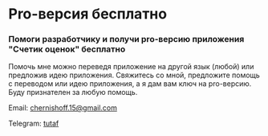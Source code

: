 # Pro-версия бесплатно
### Помоги разработчику и получи pro-версию приложения "Счетик оценок" бесплатно ###
Помочь мне можно переведя приложение на другой язык (любой) или предложив идею приложения. Свяжитесь со мной, предложите помощь с переводом или идею приложения, а я дам вам ключ на pro-версию. Буду признателен за любую помощь.

Email: [chernishoff.15@gmail.com](mailto:chernishoff.15@gmail.com)

Telegram: [tutaf](http://t.me/tutaf)

